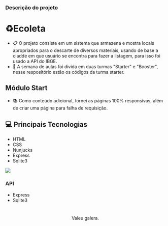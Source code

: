 


### Descrição do projeto

# ♻️Ecoleta

- 📋 O projeto consiste em um sistema que armazena e mostra locais apropriados para o descarte de diversos materiais, usando de base
a ciadde em que usuário se encontra para fazer a listagem, para isso foi usado a API do IBGE.
- 📙 A semana de aulas foi divida em duas turmas "Starter" e "Booster", nesse respositório estão os códigos da turma starter.


## Módulo Start

- 📚 Como conteúdo adicional, tornei as páginas 100% responsivas, além de criar uma página para falha de requisição.

## 💻 Principais Tecnologias

- HTML
- CSS
- Nunjucks
- Express
- Sqlite3



![](https://i.ibb.co/HD0Xr6L/Starter.gif)


### API

- Express
- Sqlite3

#

<p align="center">
  Valeu galera.
</p>
